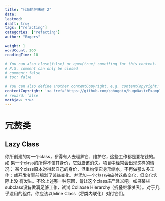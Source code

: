 ```yaml
---
title: "代码的坏味道 2"
date: 
lastmod: 
draft: true
tags: ["refacting"]
categories: ["refacting"]
author: "Rogers"

weight: 1
wordCount: 100
readingTime: 10

# You can also close(false) or open(true) something for this content.
# P.S. comment can only be closed
# comment: false
# toc: false

# You can also define another contentCopyright. e.g. contentCopyright: "This is another copyright."
contentCopyright: '<a href="https://github.com/gohugoio/hugoBasicExample" rel="noopener" target="_blank">See origin</a>'
# reward: false
mathjax: true
---
```


# 冗赘类
## Lazy Class
你所创建的每一个class，都得有人去理解它、维护它，这些工作都是要花钱的。如 果一个class的所得不值其身价，它就应该消失。项目中经常会出现这样的情况： 某个class原本对得起自己的身价，但重构使它身形缩水，不再做那么多工作；或开发者事前规划了某些变化，并添加一个class来应付这些变化，但变化实际上没 有发生。不论上述哪一种原因，请让这个class庄严赴义吧。如果某些subclass没有做满足够工作，试试 Collapse Hierarchy（折叠继承关系）。对于几乎没用的组件，你应该以Inline Class（将类内联化）对付它们。